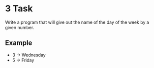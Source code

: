 # 3 Task

Write a program that will give out the name of the day of the week by a given
number.

## Example

- 3 -> Wednesday
- 5 -> Friday
